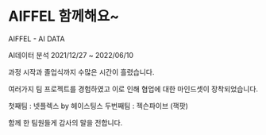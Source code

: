 # AIFFEL 함께해요~
AIFFEL - AI DATA

AI데이터 분석
2021/12/27 ~ 2022/06/10

과정 시작과 졸업식까지
수많은 시간이 흘렸습니다.

여러가지 팀 프로젝트를 경험하였고
이로 인해 협업에 대한 마인드셋이 장착되었습니다.

첫째팀 : 넷플렉스 by 헤이스팅스
두번째팀 : 젝슨파이브 (잭팟)

함께 한 팀원들게 감사의 말을 전합니다.

